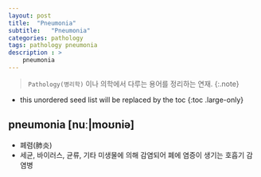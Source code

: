 ```yaml
---
layout: post
title:  "Pneumonia"
subtitle:   "Pneumonia"
categories: pathology
tags: pathology pneumonia
description : >
    pneumonia
---
```


> `Pathology(병리학)` 이나 의학에서 다루는 용어를 정리하는 연재.
{:.note}

<!--more-->

* this unordered seed list will be replaced by the toc
{:toc .large-only}

## pneumonia [nuː|moʊniə]
- 폐렴(肺炎)
- 세균, 바이러스, 균류, 기타 미생물에 의해 감염되어 폐에 염증이 생기는 호흡기 감염병
